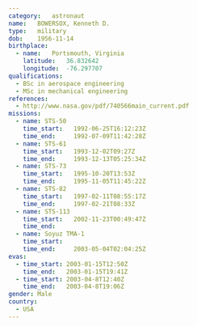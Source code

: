 ```yaml
---
category:	astronaut
name:	BOWERSOX, Kenneth D.
type:	military
dob:	1956-11-14
birthplace:
  - name:	Portsmouth, Virginia
    latitude:	36.832642
    longitude:	-76.297707
qualifications:
  - BSc in aerospace engineering
  - MSc in mechanical engineering
references:
  - http://www.nasa.gov/pdf/740566main_current.pdf
missions:
  - name: STS-50
    time_start:   1992-06-25T16:12:23Z
    time_end:     1992-07-09T11:42:28Z
  - name: STS-61
    time_start:   1993-12-02T09:27Z
    time_end:     1993-12-13T05:25:34Z
  - name: STS-73
    time_start:   1995-10-20T13:53Z
    time_end:     1995-11-05T11:45:22Z
  - name: STS-82
    time_start:   1997-02-11T08:55:17Z
    time_end:     1997-02-21T08:33Z
  - name: STS-113
    time_start:   2002-11-23T00:49:47Z
    time_end:     
  - name: Soyuz TMA-1
    time_start:   
    time_end:     2003-05-04T02:04:25Z
evas:
  - time_start: 2003-01-15T12:50Z
    time_end:   2003-01-15T19:41Z
  - time_start: 2003-04-8T12:40Z
    time_end:   2003-04-8T19:06Z
gender:	Male
country:
  - USA
---
```

